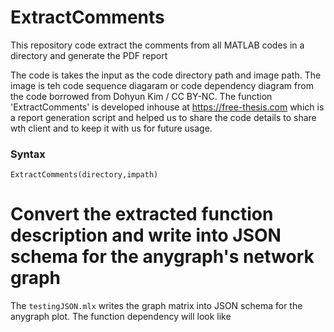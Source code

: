 # ExtractComments
This repository code extract the comments from all MATLAB codes in a directory and generate the PDF report

The code is takes the input as the code directory path and image path. The image is teh code sequence diagaram or code dependency diagram from the code borrowed from Dohyun Kim / CC BY-NC. The function 'ExtractComments' is developed inhouse at https://free-thesis.com which is a report generation script and helped us to share the code details to share wth client and to keep it with us for future usage. 

### Syntax
```
ExtractComments(directory,impath)
```
# Convert the extracted function description and write into JSON schema for the anygraph's network graph
The `testingJSON.mlx` writes the graph matrix into JSON schema for the anygraph plot. The function dependency will look like

